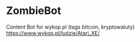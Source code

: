 # ZombieBot
Content Bot for wykop.pl (tags bitcoin, kryptowaluty)
https://www.wykop.pl/ludzie/Atari_XE/

